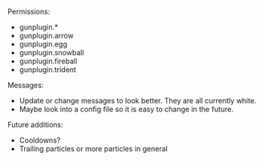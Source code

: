 Permissions:
  - gunplugin.*
  - gunplugin.arrow
  - gunplugin.egg
  - gunplugin.snowball
  - gunplugin.fireball
  - gunplugin.trident

Messages:
  - Update or change messages to look better. They are all currently white. 
  - Maybe look into a config file so it is easy to change in the future.

Future additions:
  - Cooldowns?
  - Trailing particles or more particles in general
    
